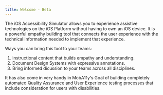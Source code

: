 ```yaml
---
title: Welcome - Beta
---
```

The iOS Accessibility Simulator allows you to experience assistive technologies on the iOS Platform without having to own an iOS device. It is a powerful empathy building tool that connects the user experience with the technical information needed to implement that experience.

Ways you can bring this tool to your teams:

1. Instructional content that builds empathy and understanding.
2. Document Design Systems with expressive annotations.
3. Bring informed dicussion to your teams across all disciplines.

It has also come in very handy in MobA11y's Goal of building completely automated Quality Assurance and User Experience testing processes that include consideration for users with disabilities.